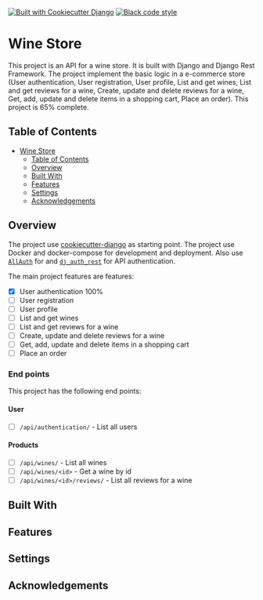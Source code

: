 [![Built with Cookiecutter Django](https://img.shields.io/badge/built%20with-Cookiecutter%20Django-ff69b4.svg?logo=cookiecutter)](https://github.com/cookiecutter/cookiecutter-django/)
[![Black code style](https://img.shields.io/badge/code%20style-black-000000.svg)](https://github.com/ambv/black)

# Wine Store

This project is an API for a wine store. It is built with Django and Django Rest Framework. The project implement the basic logic in a e-commerce store (User authentication, User registration, User profile, List and get wines, List and get reviews for a wine, Create, update and delete reviews for a wine, Get, add, update and delete items in a shopping cart, Place an order). This project is 65% complete.

## Table of Contents

- [Wine Store](#wine-store)
  - [Table of Contents](#table-of-contents)
  - [Overview](#overview)
  - [Built With](#built-with)
  - [Features](#features)
  - [Settings](#settings)
  - [Acknowledgements](#acknowledgements)

## Overview

The project use [cookiecutter-django](https://github.com/cookiecutter/cookiecutter-django/) as starting point. The project use Docker and docker-compose for development and deployment. Also use [`AllAuth`](https://github.com/pennersr/django-allauth) for and [`dj_auth_rest`](https://github.com/iMerica/dj-rest-auth) for API authentication.

The main project features are features:

- [x] User authentication 100%
- [ ] User registration
- [ ] User profile
- [ ] List and get wines
- [ ] List and get reviews for a wine
- [ ] Create, update and delete reviews for a wine
- [ ] Get, add, update and delete items in a shopping cart
- [ ] Place an order

### End points

This project has the following end points:

#### User

- [ ] `/api/authentication/` - List all users

#### Products

- [ ] `/api/wines/` - List all wines
- [ ] `/api/wines/<id>` - Get a wine by id
- [ ] `/api/wines/<id>/reviews/` - List all reviews for a wine

## Built With

## Features

## Settings

## Acknowledgements
